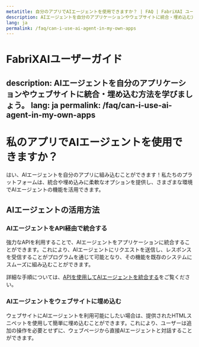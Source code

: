 ```yaml
---
metatitle: 自分のアプリでAIエージェントを使用できますか？ | FAQ | FabriXAI ユーザーガイド
description: AIエージェントを自分のアプリケーションやウェブサイトに統合・埋め込む方法を学びましょう。
lang: ja
permalink: /faq/can-i-use-ai-agent-in-my-own-apps
---
```


# FabriXAIユーザーガイド
description: AIエージェントを自分のアプリケーションやウェブサイトに統合・埋め込む方法を学びましょう。
lang: ja
permalink: /faq/can-i-use-ai-agent-in-my-own-apps
---

# 私のアプリでAIエージェントを使用できますか？

はい、AIエージェントを自分のアプリに組み込むことができます！私たちのプラットフォームは、統合や埋め込みに柔軟なオプションを提供し、さまざまな環境でAIエージェントの機能を活用できます。

## AIエージェントの活用方法

### AIエージェントをAPI経由で統合する
強力なAPIを利用することで、AIエージェントをアプリケーションに統合することができます。これにより、AIエージェントにリクエストを送信し、レスポンスを受信することがプログラムを通じて可能となり、その機能を既存のシステムにスムーズに組み込むことができます。

詳細な手順については、[APIを使用してAIエージェントを統合する](/en-us/integrations-api/)をご覧ください。

### AIエージェントをウェブサイトに埋め込む
ウェブサイトにAIエージェントを利用可能にしたい場合は、提供されたHTMLスニペットを使用して簡単に埋め込むことができます。これにより、ユーザーは追加の操作を必要とせずに、ウェブページから直接AIエージェントと対話することができます。

